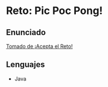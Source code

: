 # Reto: Pic Poc Pong!

## Enunciado

[Tomado de ¡Acepta el Reto!](https://www.aceptaelreto.com/problem/statement.php?id=616&cat=151)

## Lenguajes

+ Java